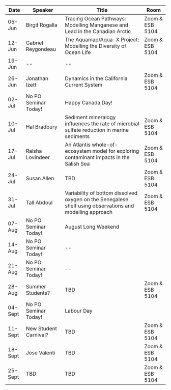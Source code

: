 Date  |  Speaker                                            |  Title                                                                                                |  Room
---------|-----------------------------------------------------|---------------------------------------------------------------------------------------------------------------------|------
05-Jun   | Birgit Rogalla | Tracing Ocean Pathways: Modelling Manganese and Lead in the Canadian Arctic |  Zoom & ESB 5104
12-Jun   | Gabriel Reygondeau | The Aquamap/Aqua-X Project: Modelling the Diversity of Ocean Life | Zoom & ESB 5104
19-Jun   | -- | -- | 
26-Jun   | Jonathan Izett | Dynamics in the California Current System |  Zoom & ESB 5104
02-Jul   | No PO Seminar Today! |  Happy Canada Day! | 
10-Jul   | Hal Bradbury | Sediment mineralogy influences the rate of microbial sulfate reduction in marine sediments | Zoom & ESB 5104
17-Jul  | Raisha Lovindeer | An Atlantis whole-of-ecosystem model for exploring contaminant impacts in the Salish Sea  |  Zoom & ESB 5104
24-Jul   | Susan Allen| TBD | Zoom & ESB 5104
31-Jul  | Tall Abdoul | Variability of bottom dissolved oxygen on the Senegalese shelf using observations and modelling approach | Zoom & ESB 5104
07-Aug   | No PO Seminar Today! | August Long Weekend |
14-Aug   | No PO Seminar Today! | -- | 
21-Aug  | No PO Seminar Today! | -- | 
28-Aug   | Summer Students? | TBD |  Zoom & ESB 5104
04-Sept   | No PO Seminar Today! | Labour Day | 
11-Sept  | New Student Carnival? | TBD | Zoom & ESB 5104
18-Sept  | Jose Valenti | TBD | Zoom & ESB 5104
25-Sept  | TBD | TBD | Zoom & ESB 5104